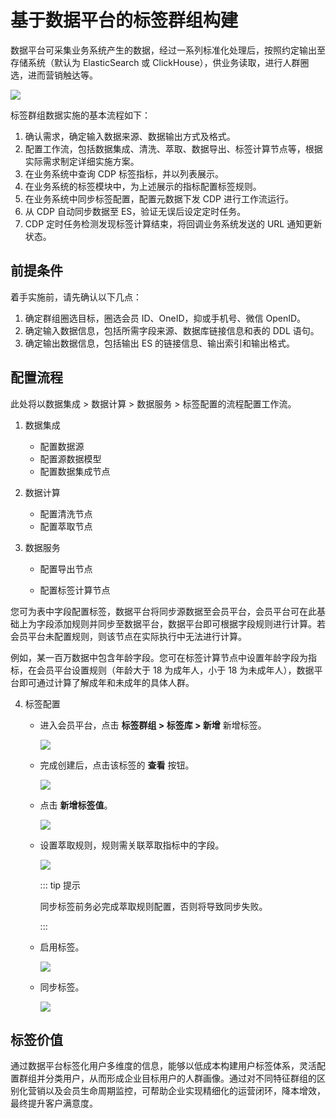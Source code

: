 # 基于数据平台的标签群组构建

数据平台可采集业务系统产生的数据，经过一系列标准化处理后，按照约定输出至存储系统（默认为 ElasticSearch 或 ClickHouse），供业务读取，进行人群圈选，进而营销触达等。

![](https://terminus-paas.oss-cn-hangzhou.aliyuncs.com/paas-doc/2021/08/23/3712a89f-b70b-43a5-b2c5-164cbc71d1e1.png)

标签群组数据实施的基本流程如下：

1. 确认需求，确定输入数据来源、数据输出方式及格式。
2. 配置工作流，包括数据集成、清洗、萃取、数据导出、标签计算节点等，根据实际需求制定详细实施方案。
3. 在业务系统中查询 CDP 标签指标，并以列表展示。
4. 在业务系统的标签模块中，为上述展示的指标配置标签规则。
5. 在业务系统中同步标签配置，配置元数据下发 CDP 进行工作流运行。
6. 从 CDP 自动同步数据至 ES，验证无误后设定定时任务。
7. CDP 定时任务检测发现标签计算结束，将回调业务系统发送的 URL 通知更新状态。

## 前提条件

着手实施前，请先确认以下几点：

1. 确定群组圈选目标，圈选会员 ID、OneID，抑或手机号、微信 OpenID。
2. 确定输入数据信息，包括所需字段来源、数据库链接信息和表的 DDL 语句。
3. 确定输出数据信息，包括输出 ES 的链接信息、输出索引和输出格式。

## 配置流程

此处将以数据集成 > 数据计算 > 数据服务 > 标签配置的流程配置工作流。

1. 数据集成
   * 配置数据源
   * 配置源数据模型
   * 配置数据集成节点

2. 数据计算
   * 配置清洗节点
   * 配置萃取节点

3. 数据服务

   * 配置导出节点

   * 配置标签计算节点

您可为表中字段配置标签，数据平台将同步源数据至会员平台，会员平台可在此基础上为字段添加规则并同步至数据平台，数据平台即可根据字段规则进行计算。若会员平台未配置规则，则该节点在实际执行中无法进行计算。

例如，某一百万数据中包含年龄字段。您可在标签计算节点中设置年龄字段为指标，在会员平台设置规则（年龄大于 18 为成年人，小于 18 为未成年人），数据平台即可通过计算了解成年和未成年的具体人群。

4. 标签配置

   * 进入会员平台，点击 **标签群组 > 标签库 > 新增** 新增标签。

     ![](https://terminus-paas.oss-cn-hangzhou.aliyuncs.com/paas-doc/2021/08/23/293e0e29-2f8e-43e3-84e2-06dc3085184f.png)

   * 完成创建后，点击该标签的 **查看** 按钮。

     ![](https://terminus-paas.oss-cn-hangzhou.aliyuncs.com/paas-doc/2021/08/23/6ddfaaeb-5fc5-4747-9cd1-c30a91715131.png)

   * 点击 **新增标签值**。

     ![](https://terminus-paas.oss-cn-hangzhou.aliyuncs.com/paas-doc/2021/08/23/4884c8b7-dc09-41ed-b9af-ad3a1fc91094.png)

   * 设置萃取规则，规则需关联萃取指标中的字段。

     ![](https://terminus-paas.oss-cn-hangzhou.aliyuncs.com/paas-doc/2021/08/23/958699ce-5b65-4269-ad20-ebd9d4cd8f92.png)

     ::: tip 提示

     同步标签前务必完成萃取规则配置，否则将导致同步失败。

     :::

   * 启用标签。
   
     ![](https://terminus-paas.oss-cn-hangzhou.aliyuncs.com/paas-doc/2021/08/23/56f6b7b0-e3c9-44a3-a117-2f144b3917ea.png)
   
   * 同步标签。
   
     ![](https://terminus-paas.oss-cn-hangzhou.aliyuncs.com/paas-doc/2021/08/23/7ca51003-7a62-45cb-b9cd-61e035c4407f.png)

## 标签价值

通过数据平台标签化用户多维度的信息，能够以低成本构建用户标签体系，灵活配置群组并分类用户，从而形成企业目标用户的人群画像。通过对不同特征群组的区别化营销以及会员生命周期监控，可帮助企业实现精细化的运营闭环，降本增效，最终提升客户满意度。
